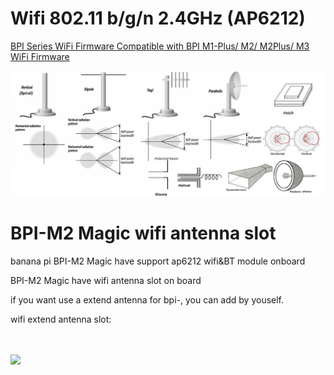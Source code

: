 # Wifi 802.11 b/g/n 2.4GHz (AP6212)

[BPI Series WiFi Firmware Compatible with BPI M1-Plus/ M2/ M2Plus/ M3 WiFi Firmware](https://github.com/BPI-SINOVOIP/BPI_WiFi_Firmware)

<img src="https://raw.githubusercontent.com/D3vD3m0n/BPI-M2-Magic/master/images/wirelessantennatypes.jpg?alt=media" href="https://github.com/D3vD3m0n/BPI-M2-Magic/tree/master/wifi/" class="image-12799b3c" style="cursor: zoom-in;">

<div class="reset-3c756112--wholePageSticky-f53dafd2"><div class="reset-3c756112--pageContainer-3ec6d8d0"><div class="reset-3c756112"><div class="reset-3c756112--pageHeader-15724735"><div class="reset-3c756112--pageHeaderInner-7c0f0284"><div class="reset-3c756112--pageHeaderWrapperContent-6897c946"><div class="reset-3c756112--horizontalFlex-5a0077e0"><div class="reset-3c756112--pageHeaderIntro-0c1463da"><h1 class="reset-3c756112--pageTitle-33dc39a3"><span class="text-4505230f--DisplayH900-bfb998fa--textContentFamily-49a318e1">BPI-M2 Magic wifi antenna slot</span></h1></div><div style="grid-template-columns: repeat(1, auto);" class="reset-3c756112--toolbar-a6a9f7d2--medium-8e46b02c--pageHeaderToolbar-6457a802--withControlsClosed-3e96e46c"></div></div><div class="reset-3c756112--pageHeaderDescription-22970244"></div></div></div></div><div class="reset-3c756112--toaster-c029690e"></div><div class="reset-3c756112--pageBody-a91db4ac"><div data-editioncontainer="true" class="reset-3c756112--container-960c7c26"><div data-slate-editor="true" data-key="1e86c0d4341e45f1885f03a68327a789" autocorrect="on" spellcheck="true" data-gramm="false" style="outline: currentcolor none medium; white-space: pre-wrap; overflow-wrap: break-word;"><p class="blockParagraph-544a408c" data-key="1e9840e5c1a34a899398a42db89367f7"><span class="text-4505230f--TextH400-3033861f--textContentFamily-49a318e1"><span data-key="78fe7422e38c4e2091c8d485cad59cce"><span data-offset-key="78fe7422e38c4e2091c8d485cad59cce:0">banana pi BPI-M2 Magic have support ap6212 wifi&amp;BT module onboard</span></span></span></p><p class="blockParagraph-544a408c" data-key="6e9f0dbcd87b4b9ca175028f2c6f9508"><span class="text-4505230f--TextH400-3033861f--textContentFamily-49a318e1"><span data-key="01d9da4226cb404c97253afcaaf4a988"><span data-offset-key="01d9da4226cb404c97253afcaaf4a988:0">BPI-M2 Magic have wifi antenna slot on board</span></span></span></p><p class="blockParagraph-544a408c" data-key="f21eea4fbf7a48a7ae8098e8fe16e738"><span class="text-4505230f--TextH400-3033861f--textContentFamily-49a318e1"><span data-key="979ec875f4584a2a8b00be7401d6df3f"><span data-offset-key="979ec875f4584a2a8b00be7401d6df3f:0">if you want use a extend antenna for bpi-, you can add by youself.</span></span></span></p><p class="blockParagraph-544a408c" data-key="b465906e773b42568d38dbf37d130c3b"><span class="text-4505230f--TextH400-3033861f--textContentFamily-49a318e1"><span data-key="de9fcb6da99f4ac3a59892493b411540"><span data-offset-key="de9fcb6da99f4ac3a59892493b411540:0">wifi extend antenna slot:</span></span></span></p>
<div class="reset-3c756112--figureAlignCenter-2d9bf702">
<div class="reset-3c756112--figureLayer-b6ab7c94"><img tabindex="0" src="https://gblobscdn.gitbook.com/assets%2F-M2HWtQZi70-rAX2he34%2F-M2HWuQWfmMDDcGnCw7t%2F-M2HXFx_kLc9AIfDULes%2Fwifi%20slot.jpg?alt=media" class="image-52799b3c" style="cursor: zoom-in;"></div></div>
